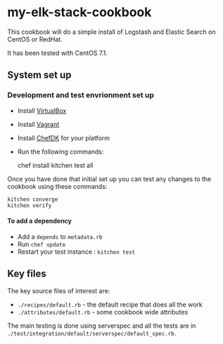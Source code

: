 # my-elk-stack-cookbook

This cookbook will do a simple install of Logstash and Elastic Search on CentOS or RedHat.

It has been tested with CentOS 7.1.

## System set up

### Development and test envrionment set up

* Install [VirtualBox](https://www.virtualbox.org/)
* Install [Vagrant](https://docs.vagrantup.com/v2/)
* Install [ChefDK](https://downloads.chef.io/chef-dk/) for your platform
* Run the following commands:

    chef install
    kitchen test all

Once you have done that initial set up you can test any changes to the cookbook using these commands:

    kitchen converge
    kitchen verify

#### To add a dependency

* Add a `depends` to `metadata.rb`
* Run `chef update`
* Restart your test instance : `kitchen test`


## Key files

The key source files of interest are:

* `./recipes/default.rb` - the default recipe that does all the work
* `./attributes/default.rb` - some cookbook wide attributes

The main testing is done using serverspec and all the tests are in `./test/integration/default/serverspec/default_spec.rb`.

